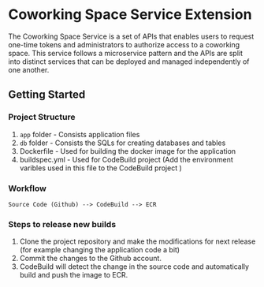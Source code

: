 # Coworking Space Service Extension
The Coworking Space Service is a set of APIs that enables users to request one-time tokens and administrators to authorize access to a coworking space. This service follows a microservice pattern and the APIs are split into distinct services that can be deployed and managed independently of one another.

## Getting Started

### Project Structure
1. `app` folder - Consists application files
2. `db` folder - Consists the SQLs for creating databases and tables
3. Dockerfile - Used for building the docker image for the application
4. buildspec.yml - Used for CodeBuild project (Add the environment varibles used in this file to the CodeBuild project ) 

### Workflow
`Source Code (Github) --> CodeBuild --> ECR`


### Steps to release new builds
1. Clone the project repository and make the modifications for next release (for example changing the application code a bit)
2. Commit the changes to the Github account.  
3. CodeBuild will detect the change in the source code and automatically build and push the image to ECR. 